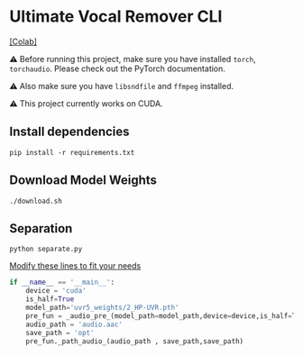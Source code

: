 # Ultimate Vocal Remover CLI

[[Colab]](https://colab.research.google.com/drive/1VDncdndceKanFrs2LU-LM4Odv8tnPkzD?usp=sharing)

⚠️ Before running this project, make sure you have installed `torch`, `torchaudio`. Please check out the PyTorch documentation.

⚠️ Also make sure you have `libsndfile` and `ffmpeg` installed.

⚠️ This project currently works on CUDA.

## Install dependencies

```shell
pip install -r requirements.txt
```

## Download Model Weights

```shell
./download.sh
```

## Separation

```shell
python separate.py
```

[Modify these lines to fit your needs](https://github.com/seanghay/uvr/blob/fa19a9821d42586883202623936a0c8b895ae047/separate.py#L101-L108)

```python 
if __name__ == '__main__':
    device = 'cuda'
    is_half=True
    model_path='uvr5_weights/2_HP-UVR.pth'
    pre_fun = _audio_pre_(model_path=model_path,device=device,is_half=True)
    audio_path = 'audio.aac'
    save_path = 'opt'
    pre_fun._path_audio_(audio_path , save_path,save_path)
```
